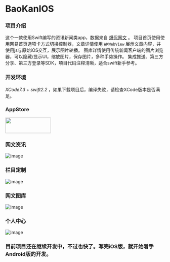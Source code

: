 # BaoKanIOS

### 项目介绍

这个一款使用Swift编写的资讯新闻类app，数据来自 [爆侃网文](http://www.baokan.name) 。
项目首页使用使用网易首页选项卡方式切换控制器，文章详情使用 `WKWebView` 展示文章内容，并使用js与原始iOS交互，展示图片轮播。
图库详情使用传统新闻客户端的图片浏览器，可以隐藏/显示UI，缩放图片，保存图片，多种手势操作。
集成推送、第三方分享、第三方登录等SDK，项目代码注释清晰，适合swift新手参考。

### 开发环境

*XCode7.3* + *swift2.2* ，如果下载项目后，编译失败，请检查XCode版本是否满足。

### AppStore

<a target='_blank' href='https://itunes.apple.com/app/id1115587250'>
<img src='http://ww2.sinaimg.cn/large/0060lm7Tgw1f1hgrs1ebwj308102q0sp.jpg' width='144' height='49' />
</a>

### 网文资讯

![image](https://github.com/6ag/BaoKanIOS/blob/master/1.gif)

### 栏目定制

![image](https://github.com/6ag/BaoKanIOS/blob/master/2.gif)

### 网文图库

![image](https://github.com/6ag/BaoKanIOS/blob/master/3.gif)

### 个人中心

![image](https://github.com/6ag/BaoKanIOS/blob/master/4.gif)

### 目前项目还在继续开发中，不过也快了。写完iOS版，就开始着手Android版的开发。


